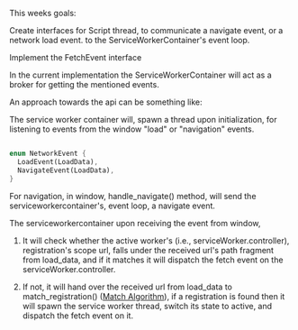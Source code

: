 
This weeks goals:

Create interfaces for Script thread, to communicate a navigate event, or a network load event. to the
ServiceWorkerContainer's event loop.

Implement the FetchEvent interface 

In the current implementation the ServiceWorkerContainer will act as a broker for getting the mentioned events.

An approach towards the api can be something like:

The service worker container will, spawn a thread upon initialization, for listening to events from the window "load" or "navigation" events.

```rust

enum NetworkEvent {
  LoadEvent(LoadData),
  NavigateEvent(LoadData),
}
```

For navigation, in window, handle_navigate() method, will send the serviceworkercontainer's, event loop, a navigate event.

The serviceworkercontainer upon receiving the event from window,

1) It will check whether the active worker's (i.e., serviceWorker.controller), registration's scope url, falls under the received url's path fragment from load_data, and if it matches it will dispatch the fetch event on the serviceWorker.controller.

2) If not, it will hand over the received url from load_data to match_registration() ([Match Algorithm](https://slightlyoff.github.io/ServiceWorker/spec/service_worker/#scope-match-algorithm)), if a registration is found then it will spawn the service worker thread, switch its state to active, and dispatch the fetch event on it.
